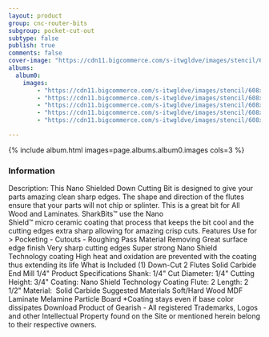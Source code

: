 ```yaml
---
layout: product
group: cnc-router-bits
subgroup: pocket-cut-out
subtype: false
publish: true
comments: false
cover-image: "https://cdn11.bigcommerce.com/s-itwgldve/images/stencil/608x608/products/2569/7397/sb_2014_ns_s_w_2__10351.1675310621.png?c=2"
albums:
  album0:
    images:
        - "https://cdn11.bigcommerce.com/s-itwgldve/images/stencil/608x608/products/2569/7397/sb_2014_ns_s_w_2__10351.1675310621.png?c=2"
        - "https://cdn11.bigcommerce.com/s-itwgldve/images/stencil/608x608/products/2569/7669/2014-NS_Bit_Spin__90700.1675310621.gif?c=2"
        - "https://cdn11.bigcommerce.com/s-itwgldve/images/stencil/608x608/products/2569/6207/SB-2014-NS_box__66681.1675310621.jpg?c=2"
        - "https://cdn11.bigcommerce.com/s-itwgldve/images/stencil/608x608/products/2569/6309/SB-2014-NS__71638.1675310621.jpg?c=2"
        - "https://cdn11.bigcommerce.com/s-itwgldve/images/stencil/608x608/products/2569/6327/SB-2014-NS__47051.1675310621.jpg?c=2"

---
```


{% include album.html images=page.albums.album0.images cols=3 %}

### Information

Description:
 This Nano Shielded Down Cutting Bit is designed to give your parts amazing clean sharp edges. The shape and direction of the flutes ensure that your parts will not chip or splinter. This is a great bit for All Wood and Laminates.  SharkBits™ use the Nano Shield™ micro ceramic coating that process that keeps the bit cool and the cutting edges extra sharp allowing for amazing crisp cuts.  Features  Use for > Pocketing - Cutouts - Roughing Pass Material Removing Great surface edge finish Very sharp cutting edges Super strong Nano Shield Technology coating High heat and oxidation are prevented with the coating thus extending its life  What is Included  (1) Down-Cut 2 Flutes Solid Carbide End Mill 1/4"  Product Specifications  Shank: 1/4" Cut Diameter: 1/4" Cutting Height: 3/4" Coating: Nano Shield Technology Coating Flute: 2 Length: 2 1/2" Material:  Solid Carbide  Suggested Materials  Soft/Hard Wood MDF Laminate Melamine Particle Board  *Coating stays even if base color dissipates Download Product of Gearish - All registered Trademarks, Logos and other Intellectual Property found on the Site or mentioned herein belong to their respective owners.  

